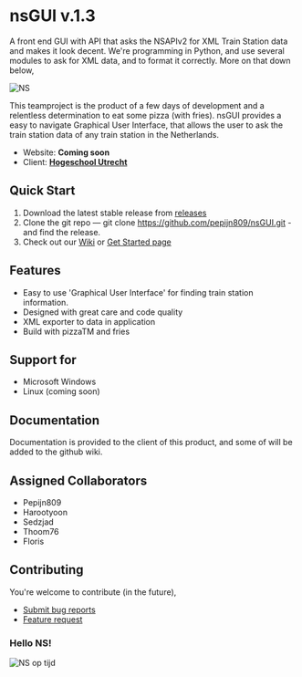 # nsGUI     v.1.3
A front end GUI with API that asks the NSAPIv2 for XML Train Station data and makes it look decent. We're programming in Python, and use several modules to ask for XML data, and to format it correctly. More on that down below, 

![NS](https://i.imgur.com/S6v2gh7.png)

This teamproject is the product of a few days of development and a relentless determination to eat some pizza (with fries). 
nsGUI provides a easy to navigate Graphical User Interface, that allows the user to ask the train station data of any train
station in the Netherlands.

* Website: **Coming soon**  
* Client: [**Hogeschool Utrecht**](https://hu.nl)   

## Quick Start  
1. Download the latest stable release from [releases](https://github.com/pepijn809/nsGUI/releases)
2. Clone the git repo — git clone https://github.com/pepijn809/nsGUI.git - and find the release.
3. Check out our [Wiki](https://github.com/pepijn809/nsGUI/wiki) or [Get Started page](https://github.com/pepijn809/nsGUI/wiki/Requirements)  

## Features  
* Easy to use 'Graphical User Interface' for finding train station information. 
* Designed with great care and code quality
* XML exporter to data in application
* Build with pizzaTM and fries

## Support for   
* Microsoft Windows
* Linux (coming soon)

## Documentation  
Documentation is provided to the client of this product, and some of will be added to the github wiki.

## Assigned Collaborators  
- Pepijn809
- Harootyoon
- Sedzjad
- Thoom76
- Floris

## Contributing  
You're welcome to contribute (in the future),  

* [Submit bug reports](https://github.com/pepijn809/nsGUI/wiki/Bug-reports)
* [Feature request](https://github.com/pepijn809/nsGUI/wiki/Feature-requests)


### Hello NS! 
![NS op tijd](https://i.imgur.com/85qa0BJ.png)
